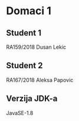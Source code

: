 # Domaci 1

## Student 1

RA159/2018 Dusan Lekic	

## Student 2 

RA167/2018 Aleksa Papovic

## Verzija JDK-a

JavaSE-1.8	